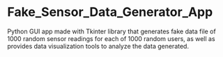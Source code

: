 # Fake_Sensor_Data_Generator_App
Python GUI app made with Tkinter library that generates fake data file of 1000 random sensor readings for each of 1000 random users, as well as provides data visualization tools to analyze the data generated.
